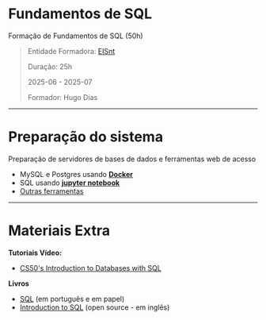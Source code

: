 # Fundamentos de SQL
Formação de Fundamentos de SQL (50h)

> Entidade Formadora: [EISnt](https://eisnt.com/)
>
> Duração: 25h
> 
> 2025-06 - 2025-07
>
> Formador: Hugo Dias


* * *

# Preparação do sistema
Preparação de servidores de bases de dados e ferramentas web de acesso 
- MySQL e Postgres usando [**Docker**](system_prep/README.md)
- SQL usando [**jupyter notebook**](system_prep/README.md#-prepara%C3%A7%C3%A3o-do-sistema-para-correr-em-jupyter-notebook)
- [Outras ferramentas](system_prep/README.md#-ferramentas-para-liga%C3%A7%C3%A3o-a-bases-de-dados)



* * *
# Materiais Extra

**Tutoriais Vídeo:**
* [CS50's Introduction to Databases with SQL](https://www.youtube.com/playlist?list=PLhQjrBD2T382v1MBjNOhPu9SiJ1fsD4C0)


**Livros**
* [SQL](https://www.wook.pt/livro/sql-structured-query-language-luis-damas/19619695) (em português e em papel)
* [Introduction to SQL](https://github.com/bobbyiliev/introduction-to-sql) (open source - em inglês)
